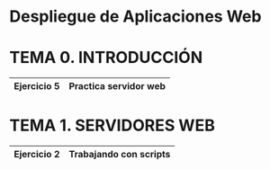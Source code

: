 # Despliegue de Aplicaciones Web

<p align="left">
</p>

<h1>TEMA 0. INTRODUCCIÓN</h1>

|Ejercicio 5 |Practica servidor web |
| :- | :- |


<h1>TEMA 1. SERVIDORES WEB</h1>


|Ejercicio 2 |Trabajando con scripts|
| :- | :- |


